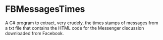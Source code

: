 # FBMessagesTimes
A C# program to extract, very crudely, the times stamps of messages from a txt file that contains the HTML code for the Messenger discussion downloaded from Facebook.
